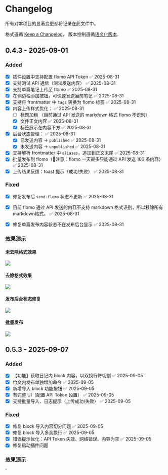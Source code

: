 
# Changelog

所有对本项目的显著变更都将记录在此文件中。

格式遵循 [Keep a Changelog](https://keepachangelog.com/zh-CN/1.0.0/)，
版本控制遵循[语义化版本](https://semver.org/lang/zh-CN/).

## 0.4.3 - 2025-09-01
### Added
- [x] 插件设置中支持配置 flomo API Token ✅ 2025-08-31
- [x] 支持测试 API 通信（测试发送内容） ✅ 2025-08-31
- [x] 支持单篇笔记上传至 flomo ✅ 2025-08-31
- [x] 在侧边栏添加按钮，可快速发送当前笔记 ✅ 2025-08-31
- [x] 支持将 frontmatter 中 `tags` 转换为 flomo 标签 ✅ 2025-08-31
- [x] 内容上传样式优化： ✅ 2025-08-31
	- [ ] 标题加粗 （目前通过 API 发送的 markdown 格式 flomo 不识别）
	- [x] 文件正文内容 ✅ 2025-08-31
	- [x] 标签展示在内容下方 ✅ 2025-08-31
- [x] 后台状态管理： ✅ 2025-08-31
	- [x] 已发送内容 → `published` ✅ 2025-08-31
	- [x] 未发送内容 → `unpublished` ✅ 2025-08-31
- [x] 支持解析 frontmatter 中 `aliases`，追加到正文末尾 ✅ 2025-08-31
- [x] 批量发布到 flomo（🚨注意：flomo 一天最多只能通过 API 发送 100 条内容） ✅ 2025-08-31
- [x] 上传结果反馈：toast 提示（成功/失败） ✅ 2025-08-31
### Fixed
- [x] 修复发布后 `send-flomo` 状态不更新 ✅ 2025-08-31
- [x] 目前 flomo 通过 API 发送的内容不支持 markdown 格式识别，所以移除所有 markdown格式。 ✅ 2025-08-31
- [x] 修复单篇发布内容状态不在发布后台显示 ✅ 2025-08-31


### 效果演示

#### 未去除格式效果

![](./assets/md2flomo-sendcard.gif)

#### 去除格式效果

![](./assets/md2flomo-sendcard-clean.gif)

#### 发布后台状态修复

![](./assets/md2flomo-pub-status.gif)

#### 批量发布

![](./assets/md2flomo-sendnotes.gif)

## 0.5.3 - 2025-09-07

### Added
- [x] 【功能】获取日记内 block 内容，以双换行符切割 ✅ 2025-09-05
- [x] 给文内发布单独增加命令 ✅ 2025-09-05
- [x] 新增导入 block 功能按钮 ✅ 2025-09-05
- [x] 有完整 UI（配置 API Token 设置） ✅ 2025-09-05
- [x] 支持批量导入、日志提示（上传成功/失败） ✅ 2025-09-05
### Fixed
- [x] 修复 block 导入内容切分问题 ✅ 2025-09-05
- [x] 修复 block 导入多余换行 ✅ 2025-09-05
- [x] 错误提示优化：API Token 失效、网络错误、内容为空 ✅ 2025-09-05
- [x] 修复启动插件问题

### 效果演示

<img src="https://joey-md-asset.oss-cn-hangzhou.aliyuncs.com/img/202509051453220.png" style="zoom:30%;" />
